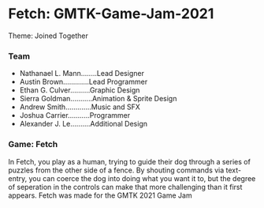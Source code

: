 # Fetch: GMTK-Game-Jam-2021
Theme: Joined Together

### Team
* Nathanael L. Mann........Lead Designer
* Austin Brown.............Lead Programmer
* Ethan G. Culver..........Graphic Design
* Sierra Goldman...........Animation & Sprite Design
* Andrew Smith.............Music and SFX
* Joshua Carrier...........Programmer
* Alexander J. Le..........Additional Design

### Game: Fetch
In Fetch, you play as a human, trying to guide their dog through a series of puzzles from the other side of a fence. 
By shouting commands via text-entry, you can coerce the dog into doing what you want it to, 
but the degree of seperation in the controls can make that more challenging than it first appears.
Fetch was made for the GMTK 2021 Game Jam

